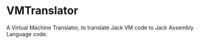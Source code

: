 # VMTranslator


A Virtual Machine Translator, to translate Jack VM code to Jack Assembly Language code.
